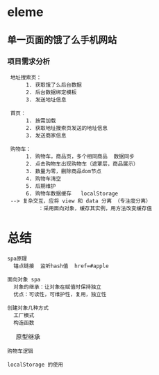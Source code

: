 # eleme
## 单一页面的饿了么手机网站

### 项目需求分析

     地址搜索页：
          1. 获取饿了么后台数据
          2. 后台数据绑定模板
          3. 发送地址信息
          
     首页：
          1. 按需加载
          2. 获取地址搜索页发送的地址信息
          3. 发送商家信息
              
     购物车：
          1. 购物车，商品页，多个相同商品  数据同步
          2. 点击购物车出现购物车（遮罩层，商品展示）
          3. 数量为零，删除商品dom节点
          4. 购物车清空
          5. 后期维护
          6. 购物车数据缓存   localStorage
     --> 复杂交互，应将 view 和 data 分离 （专注度分离）
              ：采用面向对象，缓存其实例，用方法改变缓存值
           
           
# 总结
    spa原理
      锚点链接  监听hash值  href=#apple

    面向对象 spa
      对象的继承：让对象在赋值时保持独立
      优点：可读性，可维护性，复用，独立性
      
    创建对象几种方式
      工厂模式
      构造函数
      原型继承
      
    购物车逻辑
    
    localStorage 的使用

    
